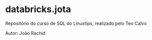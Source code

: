 # databricks.jota
Repositório do curso de SQL do Linuxtips, realizado pelo Teo Calvo

Autor: João Rachid